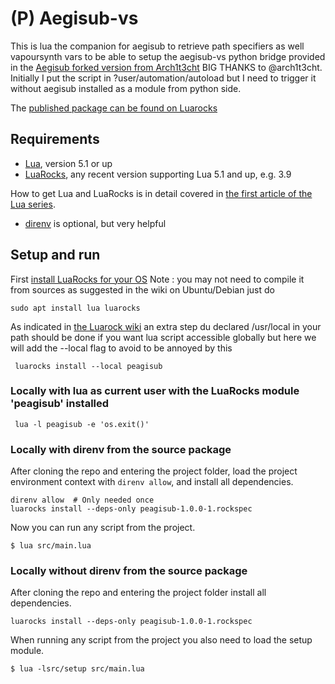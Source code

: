 # (P) Aegisub-vs

This is lua the companion for aegisub to retrieve path specifiers as well vapoursynth vars
to be able to setup the aegisub-vs python bridge provided in the [Aegisub forked version
from Arch1t3cht](https://github.com/arch1t3cht/Aegisub/releases) BIG THANKS to @arch1t3cht.
Initially I put the script in ?user/automation/autoload but I need 
to trigger it without aegisub installed as a module from python side.

The [published package can be found on Luarocks](https://luarocks.org/modules/sosie-js/peagisub)

## Requirements

- [Lua](http://www.lua.org), version 5.1 or up
- [LuaRocks](https://luarocks.org), any recent version supporting Lua 5.1 and up, e.g. 3.9

How to get Lua and LuaRocks is in detail covered in [the first article of the Lua series](https://martin-fieber.de/blog/lua-project-setup-with-luarocks/).

- [direnv](https://direnv.net) is optional, but very helpful

## Setup and run

First [install LuaRocks for your OS](https://github.com/luarocks/luarocks/wiki/)
Note : you may not need to compile it from sources as suggested in the wiki on Ubuntu/Debian just do
```shell
sudo apt install lua luarocks
```

As indicated in [the Luarock wiki](https://github.com/luarocks/luarocks/wiki/Using-LuaRocks#user-content-Commandline_tools_and_the_system_path)  an extra step du declared /usr/local in your path should be done if you want lua script accessible globally but here we will add the --local flag to avoid to be annoyed by this

```shell
 luarocks install --local peagisub
```
### Locally with lua as current user with the LuaRocks module 'peagisub' installed 

```shell
 lua -l peagisub -e 'os.exit()'
```

### Locally with direnv from the source package

After cloning the repo and entering the project folder, load the project environment context with `direnv allow`, and install all dependencies.

```shell
direnv allow  # Only needed once
luarocks install --deps-only peagisub-1.0.0-1.rockspec
```

Now you can run any script from the project.

```shell
$ lua src/main.lua
```

### Locally without direnv from the source package

After cloning the repo and entering the project folder install all dependencies.

```shell
luarocks install --deps-only peagisub-1.0.0-1.rockspec
```

When running any script from the project you also need to load the setup module.

```shell
$ lua -lsrc/setup src/main.lua
```

